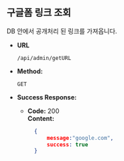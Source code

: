 **구글폼 링크 조회**
----
DB 안에서 공개처리 된 링크를 가져옵니다.


* **URL**

  `/api/admin/getURL`

* **Method:**

  `GET`

* **Success Response:**

    * **Code:** 200 <br />
      **Content:** <br/>
      ```json
        {
            message:"google.com",
            success: true
        }
      ```